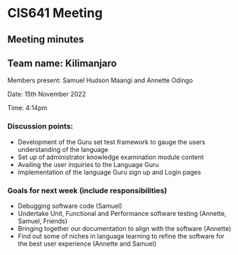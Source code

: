 # CIS641 Meeting 
## Meeting minutes
## Team name: Kilimanjaro

Members present: Samuel Hudson Maangi and Annette Odingo

Date: 15th November 2022

Time: 4:14pm

### Discussion points:

- Development of the Guru set test framework to gauge the users understanding of the language
- Set up of administrator knowledge examination module content
- Availing the user inquiries to the Language Guru
- Implementation of the language Guru sign up and Login pages

### Goals for next week (include responsibilities)

- Debugging software code (Samuel)
- Undertake Unit, Functional and Performance software testing (Annette, Samuel, Friends)
- Bringing together our documentation to align with the software (Annette)
- Find out some of niches in language learning to refine the software for the best user experience  (Annette and Samuel)
